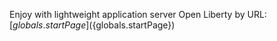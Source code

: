 Enjoy with lightweight application server Open Liberty by URL: [${globals.startPage}](${globals.startPage})

